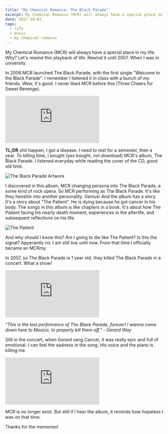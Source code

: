 ```yaml
---
title: "My Chemical Romance: The Black Parade"
excerpt: My Chemical Romance (MCR) will always have a special place in my life. Why? Let's rewind this playback of life. Rewind it until 2007. When I was in university.
date: 2017-10-03
tags:
  - life
  - music
  - my chemical romance
---
```

My Chemical Romance (MCR) will always have a special place in my life. Why? Let's rewind this playback of life. Rewind it until 2007. When I was in university.

In 2006 MCR launched The Black Parade, with the first single "Welcome to the Black Parade". I remember I listened it in class with a bunch of my friends. Wew, it's good. I never liked MCR before this (Three Cheers for Sweet Revenge).
<div class="resp-embed">
<iframe  src="https://www.youtube-nocookie.com/embed/RRKJiM9Njr8" frameborder="0" allow="accelerometer; autoplay; encrypted-media; gyroscope; picture-in-picture" allowfullscreen></iframe></div>

**TL;DR** shit happen, I got a disease. I need to rest for a semester, then a year. To killing time, I bought (yes bought, not download) MCR's album, The Black Parade. I listened everyday while reading the cover of the CD, good old time.

![The Black Parade Artwork](https://tony.sanjaya.info/wp-content/uploads/2017/10/mcr-parade17x41_jamesjean.jpg)

I discovered in this album, MCR changing persona into The Black Parade, a some kind of rock opera. So MCR performing as The Black Parade. It's like they henshin into another personality. Genius! And the album has a story. It's a story about "The Patient". He is dying because he got cancer in his body. The songs in this album is like chapters in a book. It's about how The Patient facing his nearly death moment, experiences in the afterlife, and subsequent reflections on his life.

![The Patient](https://tony.sanjaya.info/wp-content/uploads/2017/10/PATIENT-3-sepia.jpg)

And why should I know this? Am I going to die like The Patient? Is this the signal? Apperantly no. I am still live until now. From that time I officially became an MCRmy.

In 2007, so The Black Parade is 1 year old, they  killed The Black Parade in a concert. What a show!
<div class="resp-embed">
<iframe src="https://www.youtube-nocookie.com/embed/wQFBSHXIvag" frameborder="0" allow="accelerometer; autoplay; encrypted-media; gyroscope; picture-in-picture" allowfullscreen></iframe></div>

*"This is the last perfomance of The Black Parade, forever! I wanna come down here to Mexico, to properly kill them off." - Gerard Way*

Still in the concert, when Gerard sang Cancer, it was really epic and full of emotional. I can feel the sadness in the song. His voice and the piano is killing me.
<div class="resp-embed">
<iframe src="https://www.youtube-nocookie.com/embed/X9Mv_QPqwh0" frameborder="0" allow="accelerometer; autoplay; encrypted-media; gyroscope; picture-in-picture" allowfullscreen></iframe></div>

MCR is no longer exist. But still if I hear the album, it reminds how hopeless I was on that time.

Thanks for the memories!
